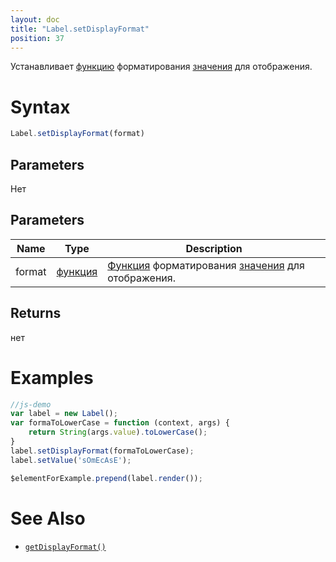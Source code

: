 ```yaml
---
layout: doc
title: "Label.setDisplayFormat"
position: 37
---
```


Устанавливает [функцию](../../Core/Script/) форматирования [значения](../EditorBase/EditorBase.getValue/) для отображения.

# Syntax

```js
Label.setDisplayFormat(format)
```

## Parameters

Нет

## Parameters

|Name|Type|Description|
|----|----------|---------|
|format|[функция](../../Core/Script/)|[Функция](../../Core/Script/) форматирования [значения](../EditorBase/EditorBase.getValue/) для отображения.|

## Returns

нет

# Examples

```js
//js-demo
var label = new Label();
var formaToLowerCase = function (context, args) {
    return String(args.value).toLowerCase();
}
label.setDisplayFormat(formaToLowerCase);
label.setValue('sOmEcAsE');

$elementForExample.prepend(label.render());
```

# See Also

* [`getDisplayFormat()`](../Label.getDisplayFormat/)

